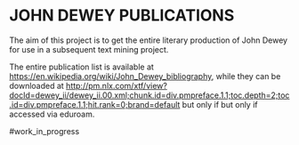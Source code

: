 # JOHN DEWEY PUBLICATIONS

The aim of this project is to get the entire literary production of John Dewey for use in a subsequent text mining project.

The entire publication list is available at https://en.wikipedia.org/wiki/John_Dewey_bibliography, while they can be downloaded at 
http://pm.nlx.com/xtf/view?docId=dewey_ii/dewey_ii.00.xml;chunk.id=div.pmpreface.1.1;toc.depth=2;toc.id=div.pmpreface.1.1;hit.rank=0;brand=default but only if but only if accessed via eduroam.

#work_in_progress
